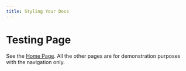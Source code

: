 ```yaml
---
title: Styling Your Docs
---
```

# Testing Page

See the [Home Page](../index.md). All the other pages are for demonstration purposes with the navigation only.
